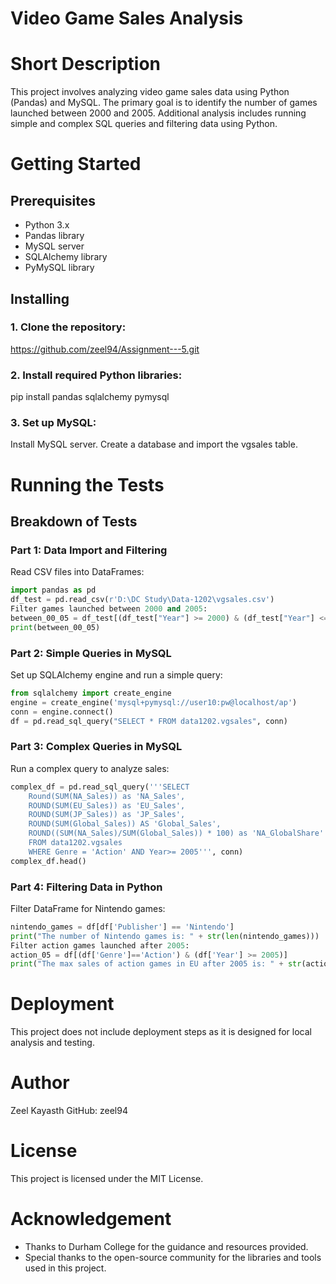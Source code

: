 # Video Game Sales Analysis

# Short Description
This project involves analyzing video game sales data using Python (Pandas) and MySQL. The primary goal is to identify the number of games launched between 2000 and 2005. Additional analysis includes running simple and complex SQL queries and filtering data using Python.

# Getting Started

## Prerequisites
- Python 3.x
- Pandas library
- MySQL server
- SQLAlchemy library
- PyMySQL library


## Installing
### 1. Clone the repository:
https://github.com/zeel94/Assignment---5.git

### 2. Install required Python libraries:
pip install pandas sqlalchemy pymysql

### 3. Set up MySQL:
Install MySQL server.
Create a database and import the vgsales table.

# Running the Tests

## Breakdown of Tests
### Part 1: Data Import and Filtering
Read CSV files into DataFrames:
```python
import pandas as pd
df_test = pd.read_csv(r'D:\DC Study\Data-1202\vgsales.csv')
Filter games launched between 2000 and 2005:
between_00_05 = df_test[(df_test["Year"] >= 2000) & (df_test["Year"] <= 2005)]
print(between_00_05)
```
### Part 2: Simple Queries in MySQL
Set up SQLAlchemy engine and run a simple query:
```python
from sqlalchemy import create_engine
engine = create_engine('mysql+pymysql://user10:pw@localhost/ap')
conn = engine.connect()
df = pd.read_sql_query("SELECT * FROM data1202.vgsales", conn)
```
### Part 3: Complex Queries in MySQL
Run a complex query to analyze sales:
```python 
complex_df = pd.read_sql_query('''SELECT
    Round(SUM(NA_Sales)) as 'NA_Sales',
    ROUND(SUM(EU_Sales)) as 'EU_Sales',
    ROUND(SUM(JP_Sales)) as 'JP_Sales',
    ROUND(SUM(Global_Sales)) AS 'Global_Sales',
    ROUND((SUM(NA_Sales)/SUM(Global_Sales)) * 100) as 'NA_GlobalShare'
    FROM data1202.vgsales
    WHERE Genre = 'Action' AND Year>= 2005''', conn)
complex_df.head()
```
### Part 4: Filtering Data in Python
Filter DataFrame for Nintendo games:
```python
nintendo_games = df[df['Publisher'] == 'Nintendo']
print("The number of Nintendo games is: " + str(len(nintendo_games)))
Filter action games launched after 2005:
action_05 = df[(df['Genre']=='Action') & (df['Year'] >= 2005)]
print("The max sales of action games in EU after 2005 is: " + str(action_05.EU_Sales.max()))
```
# Deployment
This project does not include deployment steps as it is designed for local analysis and testing.

# Author
Zeel Kayasth
GitHub: zeel94

# License
This project is licensed under the MIT License.

# Acknowledgement
- Thanks to Durham College for the guidance and resources provided.
- Special thanks to the open-source community for the libraries and tools used in this project.
